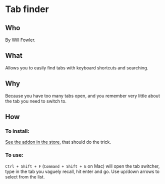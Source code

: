 # Tab finder

## Who
By Will Fowler.

## What
Allows you to easily find tabs with keyboard shortcuts and searching.

## Why
Because you have too many tabs open, and you remember very little about the tab you need to switch to.

## How
### To install:
[See the addon in the store](https://addons.mozilla.org/en-US/firefox/addon/super-tab-finder/), that should do the trick.
### To use:
`Ctrl + Shift + F` (`Command + Shift + E` on Mac) will open the tab switcher, type in the tab you vaguely recall, hit enter and go. Use up/down arrows to select from the list.